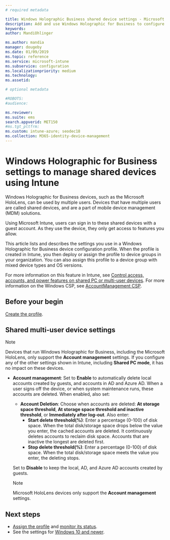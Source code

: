 ```yaml
---
# required metadata

title: Windows Holographic Business shared device settings - Microsoft Intune - Azure | Microsoft Docs
description: Add and use Windows Holographic for Business to configure devices that are shared, or used by multiple users in Microsoft Intune. See a list of the Account Management settings and what they do on the devices, including Microsoft HoloLens. 
keywords:
author: MandiOhlinger

ms.author: mandia
manager: dougeby
ms.date: 01/09/2019
ms.topic: reference
ms.service: microsoft-intune
ms.subservice: configuration
ms.localizationpriority: medium
ms.technology:
ms.assetid:

# optional metadata

#ROBOTS:
#audience:

ms.reviewer:
ms.suite: ems
search.appverid: MET150
#ms.tgt_pltfrm:
ms.custom: intune-azure; seodec18
ms.collection: M365-identity-device-management
---
```


# Windows Holographic for Business settings to manage shared devices using Intune

Windows Holographic for Business devices, such as the Microsoft HoloLens, can be used by multiple users. Devices that have multiple users are called shared devices, and are a part of mobile device management (MDM) solutions.

Using Microsoft Intune, users can sign in to these shared devices with a guest account. As they use the device, they only get access to features you allow.

This article lists and describes the settings you use in a Windows Holographic for Business device configuration profile. When the profile is created in Intune, you then deploy or assign the profile to device groups in your organization. You can also assign this profile to a device group with mixed device types and OS versions.

For more information on this feature in Intune, see [Control access, accounts, and power features on shared PC or multi-user devices](shared-user-device-settings.md). For more information on the Windows CSP, see [AccountManagement CSP](https://docs.microsoft.com/windows/client-management/mdm/accountmanagement-csp).

## Before your begin

[Create the profile](shared-user-device-settings.md).

## Shared multi-user device settings

> [!NOTE]
> Devices that run Windows Holographic for Business, including the Microsoft HoloLens, only support the **Account management** settings. If you configure any of the other settings shown in Intune, including **Shared PC mode**, it has no impact on these devices.

- **Account management**: Set to **Enable** to automatically delete local accounts created by guests, and accounts in AD and Azure AD. When a user signs off the device, or when system maintenance runs, these accounts are deleted. When enabled, also set:
  - **Account Deletion**: Choose when accounts are deleted: **At storage space threshold**, **At storage space threshold and inactive threshold**, or **Immediately after log-out**. Also enter:
    - **Start delete threshold(%)**: Enter a percentage (0-100) of disk space. When the total disk/storage space drops below the value you enter, the cached accounts are deleted. It continuously deletes accounts to reclaim disk space. Accounts that are inactive the longest are deleted first.
    - **Stop delete threshold(%)**: Enter a percentage (0-100) of disk space. When the total disk/storage space meets the value you enter, the deleting stops.

  Set to **Disable** to keep the local, AD, and Azure AD accounts created by guests.

  > [!NOTE]
  > Microsoft HoloLens devices only support the **Account management** settings.

## Next steps

- [Assign the profile](device-profile-assign.md) and [monitor its status](device-profile-monitor.md).
- See the settings for [Windows 10 and newer](shared-user-device-settings-windows.md).
